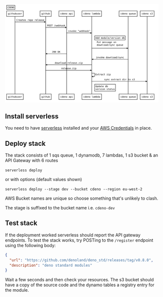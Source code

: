 ![Sequence diagram](./diagram.svg)

## Install serverless
You need to have [serverless](https://serverless.com/) installed and your [AWS Credentials](https://serverless.com/framework/docs/providers/aws/guide/credentials#creating-aws-access-keys) in place.

## Deploy stack

The stack consists of 1 sqs queue, 1 dynamodb, 7 lambdas, 1 s3 bucket & an API Gateway with 6 routes

`serverless deploy`

or with options (default values shown)

`serverless deploy --stage dev --bucket cdeno --region eu-west-2`

AWS Bucket names are unique so choose something that's unlikely to clash.

The stage is suffixed to the bucket name i.e. `cdeno-dev`

## Test stack

If the deployment worked serverless should report the API gateway endpoints.
To test the stack works, try POSTing to the `/register` endpoint using the following body:

```json
{
  "url": "https://github.com/denoland/deno_std/releases/tag/v0.8.0",
  "description": "deno standard modules"
}
```

Wait a few seconds and then check your resources.
The s3 bucket should have a copy of the source code and the dynamo tables a registry entry for the module.

